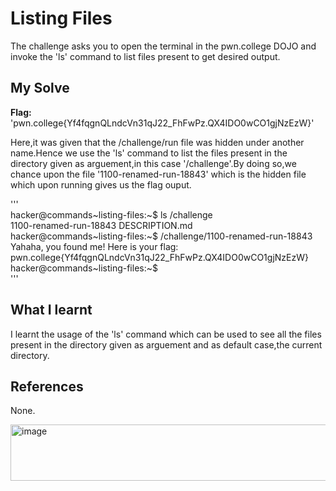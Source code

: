 # Listing Files
The challenge asks you to open the terminal in the pwn.college DOJO and invoke the 'ls' command to list files present to get desired output.    

## My Solve
**Flag:** 'pwn.college{Yf4fqgnQLndcVn31qJ22_FhFwPz.QX4IDO0wCO1gjNzEzW}'     

Here,it was given that the /challenge/run file was hidden under another name.Hence we use the 'ls' command to list the files present in the directory given as arguement,in this case '/challenge'.By doing so,we chance upon the file '1100-renamed-run-18843' which is the hidden file which upon running gives us the flag ouput.  

'''  
hacker@commands~listing-files:~$ ls /challenge    
1100-renamed-run-18843  DESCRIPTION.md    
hacker@commands~listing-files:~$ /challenge/1100-renamed-run-18843    
Yahaha, you found me! Here is your flag:     
pwn.college{Yf4fqgnQLndcVn31qJ22_FhFwPz.QX4IDO0wCO1gjNzEzW}     
hacker@commands~listing-files:~$     
'''   

## What I learnt
I learnt the usage of the 'ls' command which can be used to see all the files present in the directory given as arguement and as default case,the current directory.   

## References
None.   

<img width="654" height="90" alt="image" src="https://github.com/user-attachments/assets/9e9d76b2-b0f9-47a6-b096-d5c053360f68" />


